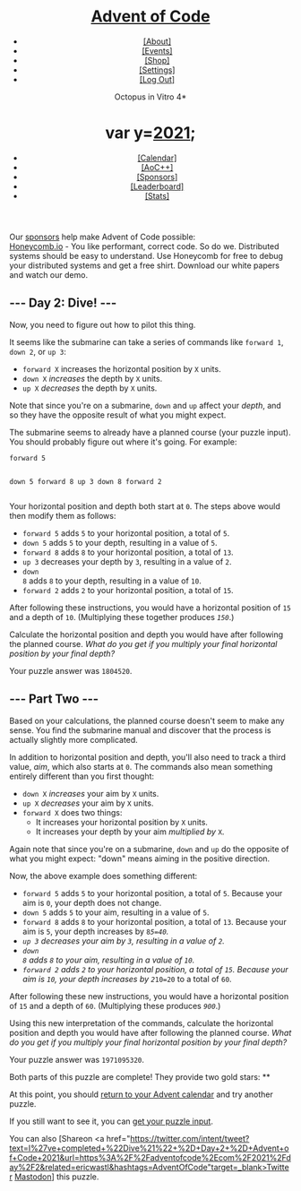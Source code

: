 <!DOCTYPE html><html lang=en-us><meta content="text/html; charset=UTF-8"http-equiv=content-type><meta charset=utf-8><title>Day 2 - Advent of Code 2021</title><!--[if lt IE 9]><script src=/static/html5.js></script><![endif]--><link href=shared_files/css.css rel=stylesheet><link href=shared_files/style.css rel=stylesheet><link href=shared_files/highcontrast.css rel="stylesheet alternate"title="High Contrast"><link href=https://adventofcode.com/favicon.png rel="shortcut icon"><header><div><h1 class=title-global><a href=https://adventofcode.com/ >Advent of Code</a></h1><nav><ul><li><a href=https://adventofcode.com/2021/about>[About]</a><li><a href=https://adventofcode.com/2021/events>[Events]</a><li><a href=https://teespring.com/stores/advent-of-code target=_blank>[Shop]</a><li><a href=https://adventofcode.com/2021/settings>[Settings]</a><li><a href=https://adventofcode.com/2021/auth/logout>[Log Out]</a></ul></nav><div class=user>Octopus in Vitro <span class=star-count>4*</span></div></div><div><h1 class=title-event><span class=title-event-wrap>var y=</span><a href=https://adventofcode.com/2021>2021</a><span class=title-event-wrap>;</span></h1><nav><ul><li><a href=https://adventofcode.com/2021>[Calendar]</a><li><a href=https://adventofcode.com/2021/support>[AoC++]</a><li><a href=https://adventofcode.com/2021/sponsors>[Sponsors]</a><li><a href=https://adventofcode.com/2021/leaderboard>[Leaderboard]</a><li><a href=https://adventofcode.com/2021/stats>[Stats]</a></ul></nav></div></header><div id=sidebar><div id=sponsor><div class=quiet>Our <a href=https://adventofcode.com/2021/sponsors>sponsors</a> help make Advent of Code possible:</div><div class=sponsor><a href=https://www.honeycomb.io/ target=_blank onclick='ga&&ga("send","event","sponsor","sidebar",this.href)'rel=noopener>Honeycomb.io</a> - You like performant, correct code. So do we. Distributed systems should be easy to understand. Use Honeycomb for free to debug your distributed systems and get a free shirt. Download our white papers and watch our demo.</div></div></div><main><script async src=shared_files/analytics.js></script><script>window.addEventListener("click",function(e,t,n){"CODE"===e.target.nodeName&&3===e.detail&&(t=window.getSelection(),t.removeAllRanges(),n=document.createRange(),n.selectNodeContents(e.target),t.addRange(n))})</script><article class=day-desc><h2>--- Day 2: Dive! ---</h2><p>Now, you need to figure out how to <span title="Tank, I need a pilot program for a B212 helicopter.">pilot this thing</span>.<p>It seems like the submarine can take a series of commands like <code>forward 1</code>, <code>down 2</code>, or <code>up 3</code>:<ul><li><code>forward X</code> increases the horizontal position by <code>X</code> units.<li><code>down X</code> <em>increases</em> the depth by <code>X</code> units.<li><code>up X</code> <em>decreases</em> the depth by <code>X</code> units.</ul><p>Note that since you're on a submarine, <code>down</code> and <code>up</code> affect your <em>depth</em>, and so they have the opposite result of what you might expect.<p>The submarine seems to already have a planned course (your puzzle input). You should probably figure out where it's going. For example:<pre><code>forward 5
down 5
forward 8
up 3
down 8
forward 2
</code></pre><p>Your horizontal position and depth both start at <code>0</code>. The steps above would then modify them as follows:<ul><li><code>forward 5</code> adds <code>5</code> to your horizontal position, a total of <code>5</code>.<li><code>down 5</code> adds <code>5</code> to your depth, resulting in a value of <code>5</code>.<li><code>forward 8</code> adds <code>8</code> to your horizontal position, a total of <code>13</code>.<li><code>up 3</code> decreases your depth by <code>3</code>, resulting in a value of <code>2</code>.<li><code>down 8</code> adds <code>8</code> to your depth, resulting in a value of <code>10</code>.<li><code>forward 2</code> adds <code>2</code> to your horizontal position, a total of <code>15</code>.</ul><p>After following these instructions, you would have a horizontal position of <code>15</code> and a depth of <code>10</code>. (Multiplying these together produces <code><em>150</em></code>.)<p>Calculate the horizontal position and depth you would have after following the planned course. <em>What do you get if you multiply your final horizontal position by your final depth?</em></article><p>Your puzzle answer was <code>1804520</code>.<article class=day-desc><h2 id=part2>--- Part Two ---</h2><p>Based on your calculations, the planned course doesn't seem to make any sense. You find the submarine manual and discover that the process is actually slightly more complicated.<p>In addition to horizontal position and depth, you'll also need to track a third value, <em>aim</em>, which also starts at <code>0</code>. The commands also mean something entirely different than you first thought:<ul><li><code>down X</code> <em>increases</em> your aim by <code>X</code> units.<li><code>up X</code> <em>decreases</em> your aim by <code>X</code> units.<li><code>forward X</code> does two things:<ul><li>It increases your horizontal position by <code>X</code> units.<li>It increases your depth by your aim <em>multiplied by</em> <code>X</code>.</ul></ul><p>Again note that since you're on a submarine, <code>down</code> and <code>up</code> do the opposite of what you might expect: "down" means aiming in the positive direction.<p>Now, the above example does something different:<ul><li><code>forward 5</code> adds <code>5</code> to your horizontal position, a total of <code>5</code>. Because your aim is <code>0</code>, your depth does not change.<li><code>down 5</code> adds <code>5</code> to your aim, resulting in a value of <code>5</code>.<li><code>forward 8</code> adds <code>8</code> to your horizontal position, a total of <code>13</code>. Because your aim is <code>5</code>, your depth increases by <code>8*5=40</code>.<li><code>up 3</code> decreases your aim by <code>3</code>, resulting in a value of <code>2</code>.<li><code>down 8</code> adds <code>8</code> to your aim, resulting in a value of <code>10</code>.<li><code>forward 2</code> adds <code>2</code> to your horizontal position, a total of <code>15</code>. Because your aim is <code>10</code>, your depth increases by <code>2*10=20</code> to a total of <code>60</code>.</ul><p>After following these new instructions, you would have a horizontal position of <code>15</code> and a depth of <code>60</code>. (Multiplying these produces <code><em>900</em></code>.)<p>Using this new interpretation of the commands, calculate the horizontal position and depth you would have after following the planned course. <em>What do you get if you multiply your final horizontal position by your final depth?</em></article><p>Your puzzle answer was <code>1971095320</code>.<p class=day-success>Both parts of this puzzle are complete! They provide two gold stars: **<p>At this point, you should <a href=https://adventofcode.com/2021>return to your Advent calendar</a> and try another puzzle.<p>If you still want to see it, you can <a href=https://adventofcode.com/2021/day/2/input target=_blank>get your puzzle input</a>.<p>You can also <span class=share>[Share<span class=share-content>on <a href="https://twitter.com/intent/tweet?text=I%27ve+completed+%22Dive%21%22+%2D+Day+2+%2D+Advent+of+Code+2021&url=https%3A%2F%2Fadventofcode%2Ecom%2F2021%2Fday%2F2&related=ericwastl&hashtags=AdventOfCode"target=_blank>Twitter</a> <a href=javascript:void(0); target=_blank onclick='var e=prompt("Mastodon Instance / Server Name?");return"string"==typeof e&&e.length?void(this.href="https://"+e+"/share?text=I%27ve+completed+%22Dive%21%22+%2D+Day+2+%2D+Advent+of+Code+2021+%23AdventOfCode+https%3A%2F%2Fadventofcode%2Ecom%2F2021%2Fday%2F2"):!1'>Mastodon</a></span>]</span> this puzzle.</main><script>!function(e,a,n,t,c,o,s){e.GoogleAnalyticsObject=c,e[c]=e[c]||function(){(e[c].q=e[c].q||[]).push(arguments)},e[c].l=1*new Date,o=a.createElement(n),s=a.getElementsByTagName(n)[0],o.async=1,o.src=t,s.parentNode.insertBefore(o,s)}(window,document,"script","//www.google-analytics.com/analytics.js","ga"),ga("create","UA-69522494-1","auto"),ga("set","anonymizeIp",!0),ga("send","pageview")</script>
